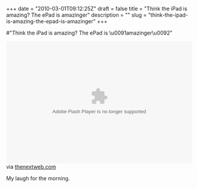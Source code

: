 +++
date = "2010-03-01T09:12:25Z"
draft = false
title = "Think the iPad is amazing? The ePad is amazinger"
description = ""
slug = "think-the-ipad-is-amazing-the-epad-is-amazinger"
+++

#"Think the iPad is amazing? The ePad is \u0091amazinger\u0092"


 <div class="posterous_bookmarklet_entry">
 <object height="328" classid="clsid:d27cdb6e-ae6d-11cf-96b8-444553540000" codebase="http://download.macromedia.com/pub/shockwave/cabs/flash/swflash.cab#version=6,0,40,0" width="500"><param name="bgcolor" value="#FFFFFF" /><param name="flashVars" value="videoId=68883112001&amp;playerID=3924638001&amp;domain=embed&amp;" /><param name="base" value="http://admin.brightcove.com" /><param name="seamlesstabbing" value="false" /><param name="allowFullScreen" value="true" /><param name="swLiveConnect" value="true" /><param name="allowScriptAccess" value="always" /><param name="src" value="http://c.brightcove.com/services/viewer/federated_f9/3924638001?isVid=1&amp;publisherID=1213940598" /><param name="name" value="flashObj" /><param name="flashvars" value="videoId=68883112001&amp;playerID=3924638001&amp;domain=embed&amp;" /><param name="allowfullscreen" value="true" /><embed name="flashObj" src="http://c.brightcove.com/services/viewer/federated_f9/3924638001?isVid=1&amp;publisherID=1213940598" allowfullscreen="true" type="application/x-shockwave-flash" allowscriptaccess="always" height="328" flashvars="videoId=68883112001&amp;playerID=3924638001&amp;domain=embed&amp;" base="http://admin.brightcove.com" width="500" /><a href="http://c.brightcove.com/services/viewer/federated_f9/3924638001?isVid=1&amp;publisherID=1213940598" title="Click here to block this object with Adblock Plus" class="vtmngqnmwzmwrlknobkl muxrusbjamsifdsolict" style=""></a><a href="http://c.brightcove.com/services/viewer/federated_f9/3924638001?isVid=1&amp;publisherID=1213940598" class="vtmngqnmwzmwrlknobkl"></a></object>

<div class="posterous_quote_citation">via <a href="http://thenextweb.com/shareables/2010/02/26/afford-ipad-epad-free/?utm_source=feedburner&amp;utm_medium=feed&amp;utm_campaign=Feed%3A+TheNextWebUk+%28The+Next+Web+UK%29&amp;utm_content=Google+Reader">thenextweb.com</a></div>
 <p>My laugh for the morning.</p></div>
 